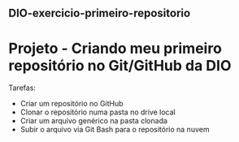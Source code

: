 ## DIO-exercicio-primeiro-repositorio

# Projeto - Criando meu primeiro repositório no Git/GitHub da DIO

Tarefas:
* Criar um repositório no GitHub
* Clonar o repositório numa pasta no drive local
* Criar um arquivo genérico na pasta clonada
* Subir o arquivo via Git Bash para o repositório na nuvem
